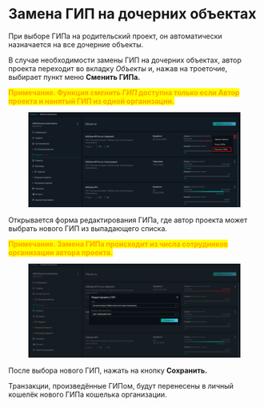 # Замена ГИП на дочерних объектах

При выборе ГИПа на родительский проект, он автоматически назначается на все дочерние объекты.&#x20;

В случае необходимости замены ГИП на дочерних объектах, автор проекта переходит во вкладку _Объекты_ и, нажав на троеточие, выбирает пункт меню **Сменить ГИПа.**

<mark style="color:orange;">**Примечание. Функция**</mark><mark style="color:orange;">**&#x20;**</mark>_<mark style="color:orange;">**сменить ГИП**</mark>_<mark style="color:orange;">**&#x20;**</mark><mark style="color:orange;">**доступна только если Автор проекта и нанятый ГИП из одной организации.**</mark>

<figure><img src="../.gitbook/assets/image (246).png" alt=""><figcaption></figcaption></figure>

Открывается форма редактирования ГИПа, где автор проекта может выбрать нового ГИП из выпадающего списка.

<mark style="color:orange;">**Примечание. Замена ГИПа происходит из числа сотрудников организации автора проекта.**</mark>

<figure><img src="../.gitbook/assets/image (247).png" alt=""><figcaption></figcaption></figure>

После выбора нового ГИП, нажать на кнопку **Сохранить.**

Транзакции, произведённые ГИПом, будут перенесены в личный кошелёк нового ГИПа кошелька организации.
